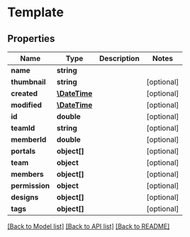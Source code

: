 # Template

## Properties
Name | Type | Description | Notes
------------ | ------------- | ------------- | -------------
**name** | **string** |  | 
**thumbnail** | **string** |  | [optional] 
**created** | [**\DateTime**](\DateTime.md) |  | [optional] 
**modified** | [**\DateTime**](\DateTime.md) |  | [optional] 
**id** | **double** |  | [optional] 
**teamId** | **string** |  | [optional] 
**memberId** | **double** |  | [optional] 
**portals** | **object[]** |  | [optional] 
**team** | **object** |  | [optional] 
**members** | **object[]** |  | [optional] 
**permission** | **object** |  | [optional] 
**designs** | **object[]** |  | [optional] 
**tags** | **object[]** |  | [optional] 

[[Back to Model list]](../README.md#documentation-for-models) [[Back to API list]](../README.md#documentation-for-api-endpoints) [[Back to README]](../README.md)


